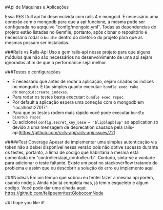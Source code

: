 #Api de Máquinas e Aplicações

Essa RESTfull api foi desenvolvida com rails 4 e mongoid. É necessário uma conexão com o mongodb para que a api funcione, a mesma pode ser configurada no aqrquivo "config/mongoid.yml". Todas as dependencias do projeto estão listadas no Gemfile, portanto, após clonar o repositório é necessário rodar o ```bundle``` dentro do diretório do projeto para que as mesmas possam ser instaladas.

###Rails vs Rails-Api
Uso a gem rails-api nesse projeto para que alguns módulos que não são necessários no desenvolvimento de uma api sejam ignorados afim de que a performance seja melhor.

###Testes e configurações
* É necessário que antes de rodar a aplicação, sejam criados os indices no mongodb. É tão simples quanto executar: ```bundle exec rake db:mongoid:create_indexes```.
* Para rodar os testes basta executar: ```bundle exec rspec```.
* Por default a aplicação espera uma coneção com o mongodb em "localhost:27017".
* Para que os testes rodem mais rápido você pode executar ```bundle binstub rspec```
* Eu adicionei ```config.secret_key_base = 'blipblapblup'``` ao application.rb devido a uma mensagem de deprecation causada pela rails-api(https://github.com/rails-api/rails-api/issues/72).

#####Test Coverage
Apesar de implementar uma simples autenticação via token não a deixei disponível nessa versão pois não obtive sucesso durante os testes, portanto, a linha de código que habilitaria a mesma está comentada em "controllers/api_controller.rb".
Contudo, sinta-se a vontade para adicionar o teste faltante. Existe um post no stackoverflow tratando do problema e assim que eu descobrir a solução do erro eu implemento aqui.

###NodeJs
Em um tempo que sobrou eu tentei fazer a mesma api porém, usando nodejs. Ainda não tá completa mas, já tem o esqueleto e algum código. Você pode dar uma olhada aqui: https://github.com/felippemr/testGlobocomNode




##I hope you like it!
